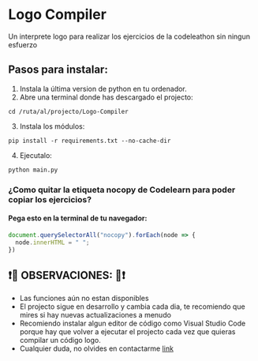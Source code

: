 # Logo Compiler
Un interprete logo para realizar los ejercicios de la codeleathon sin ningun esfuerzo
## Pasos para instalar:
1. Instala la última version de python en tu ordenador.
2. Abre una terminal donde has descargado el projecto:
```shell
cd /ruta/al/projecto/Logo-Compiler
```
3. Instala los módulos:
```shell
pip install -r requirements.txt --no-cache-dir
```
4. Ejecutalo:
```shell
python main.py
```
### ¿Como quitar la etiqueta nocopy de Codelearn para poder copiar los ejercicios?
#### Pega esto en la terminal de tu navegador:
```javascript
document.querySelectorAll("nocopy").forEach(node => {
  node.innerHTML = " ";
})
```

## ❗🔴 OBSERVACIONES: 🔴❗
- Las funciones aún no estan disponibles
- El projecto sigue en desarrollo y cambia cada dia, te recomiendo que mires si hay nuevas actualizaciones a menudo
- Recomiendo instalar algun editor de código como Visual Studio Code porque hay que volver a ejecutar el projecto cada vez que quieras compilar un código logo.
- Cualquier duda, no olvides en contactarme [link](http://oriol.22web.org/)
